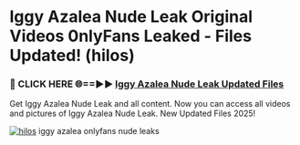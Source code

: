 # Iggy Azalea Nude Leak Original Videos 0nlyFans Leaked - Files Updated! (hilos)

<h3>🔴 CLICK HERE 🌐==►► <a href="https://tinyurl.com/yc6ubb5a" rel="nofollow">Iggy Azalea Nude Leak Updated Files</a></h3>

Get Iggy Azalea Nude Leak and all content. Now you can access all videos and pictures of Iggy Azalea Nude Leak. New Updated Files 2025!

[![hilos](https://i.imgur.com/7eu0CRL.gif)](https://tinyurl.com/yc6ubb5a)
iggy azalea onlyfans nude leaks